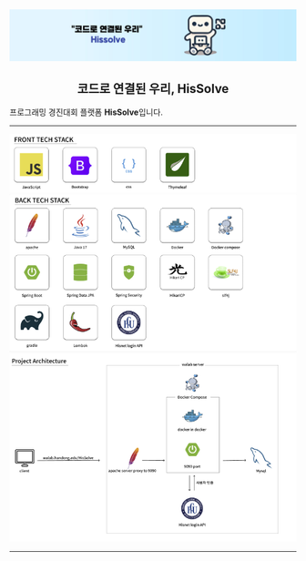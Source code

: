 <div align='center'>


<img src="src/main/resources/static/img/002.jpg">

## 코드로 연결된 우리, HisSolve

</div>

프로그래밍 경진대회 플랫폼 **HisSolve**입니다.

---

<img src="src/main/resources/static/img/hissolve_frontend.png">

<img src="src/main/resources/static/img/hissolve_backend.png">

<img src="src/main/resources/static/img/hissolve_architecture.png">


---




